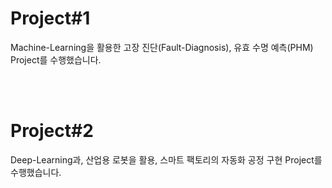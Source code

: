# Project#1

Machine-Learning을 활용한 고장 진단(Fault-Diagnosis), 유효 수명 예측(PHM) Project를 수행했습니다.

<br/><br/>

# Project#2

Deep-Learning과, 산업용 로봇을 활용, 스마트 팩토리의 자동화 공정 구현 Project를 수행했습니다.
